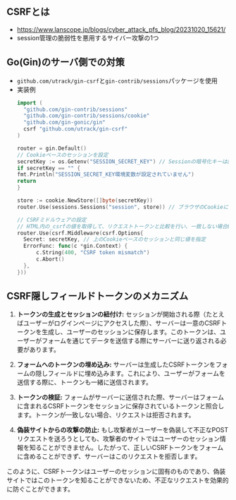 ## CSRFとは
- https://www.lanscope.jp/blogs/cyber_attack_pfs_blog/20231020_15621/
- session管理の脆弱性を悪用するサイバー攻撃の1つ

## Go(Gin)のサーバ側での対策
- `github.com/utrack/gin-csrf`と`gin-contrib/sessions`パッケージを使用
- 実装例
  ~~~go
  import (
    "github.com/gin-contrib/sessions"
    "github.com/gin-contrib/sessions/cookie"
    "github.com/gin-gonic/gin"
    csrf "github.com/utrack/gin-csrf"
  )

  router = gin.Default()
  // Cookieベースのセッションを設定
  secretKey := os.Getenv("SESSION_SECRET_KEY") // Sessionの暗号化キーは固定の値を使用することで、アプリの再起動時にセッションが維持されるようにする
  if secretKey == "" {
  fmt.Println("SESSION_SECRET_KEY環境変数が設定されていません")
  return
  }

  store := cookie.NewStore([]byte(secretKey))
  router.Use(sessions.Sessions("session", store)) // ブラウザのCookieにセッションIDを保存する

  // CSRFミドルウェアの設定
  // HTML内の_csrfの値を取得して、リクエストトークンと比較を行い、一致しない場合ErrorFuncを実行する（https://github.com/utrack/gin-csrf/blob/master/csrf.go）
  router.Use(csrf.Middleware(csrf.Options{
    Secret: secretKey, // 上のCookieベースのセッションと同じ値を指定
    ErrorFunc: func(c *gin.Context) {
    	c.String(400, "CSRF token mismatch")
    	c.Abort()
    },
  }))
  ~~~

## CSRF隠しフィールドトークンのメカニズム
1. **トークンの生成とセッションの紐付け:** セッションが開始される際（たとえばユーザーがログインページにアクセスした際）、サーバーは一意のCSRFトークンを生成し、ユーザーのセッションに保存します。このトークンは、ユーザーがフォームを通じてデータを送信する際にサーバーに送り返される必要があります。

2. **フォームへのトークンの埋め込み:** サーバーは生成したCSRFトークンをフォームの隠しフィールドに埋め込みます。これにより、ユーザーがフォームを送信する際に、トークンも一緒に送信されます。

3. **トークンの検証:** フォームがサーバーに送信された際、サーバーはフォームに含まれるCSRFトークンをセッションに保存されているトークンと照合します。トークンが一致しない場合、リクエストは拒否されます。

4. **偽装サイトからの攻撃の防止:** もし攻撃者がユーザーを偽装して不正なPOSTリクエストを送ろうとしても、攻撃者のサイトではユーザーのセッション情報を知ることができません。したがって、正しいCSRFトークンをフォームに含めることができず、サーバーはこのリクエストを拒否します。

このように、CSRFトークンはユーザーのセッションに固有のものであり、偽装サイトではこのトークンを知ることができないため、不正なリクエストを効果的に防ぐことができます。